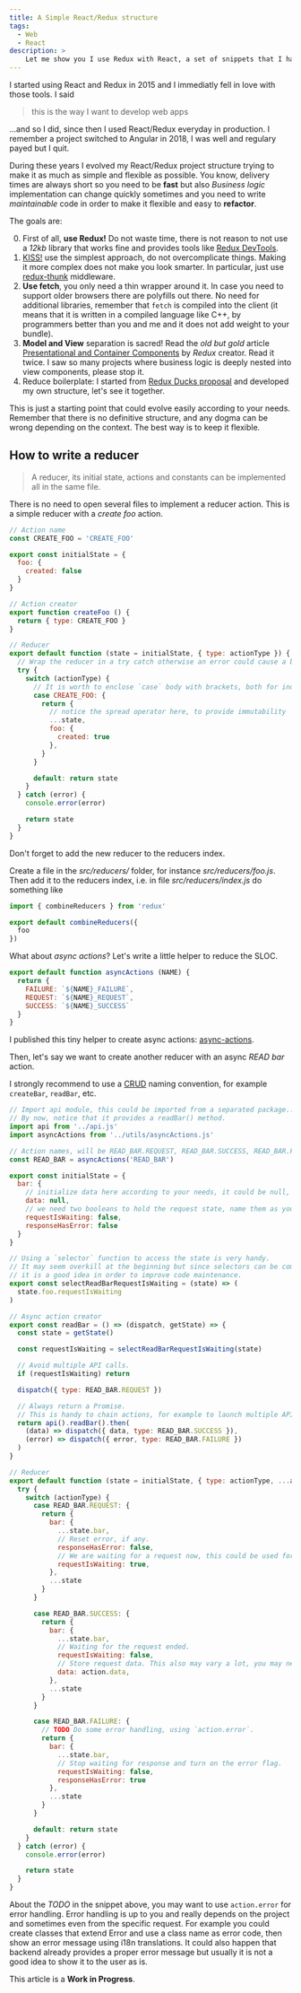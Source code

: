 ```yaml
---
title: A Simple React/Redux structure
tags:
  - Web
  - React
description: >
    Let me show you I use Redux with React, a set of snippets that I have polished during the last few years to achieve a simplified and flexible structure that is easy to understand also for beginners.
---
```


I started using React and Redux in 2015 and I immediatly fell in love with those tools. I said

> this is the way I want to develop web apps

...and so I did, since then I used React/Redux everyday in production. I remember a project switched to Angular in 2018, I was well and regulary payed but I quit.

During these years I evolved my React/Redux project structure trying to make it as much as simple and flexible as possible. You know, delivery times are always short so you need to be **fast** but also *Business logic* implementation can change quickly sometimes and you need to write *maintainable* code in order to make it flexible and easy to **refactor**.

The goals are:

0. First of all, **use Redux!** Do not waste time, there is not reason to not use a *12kb* library that works fine and provides tools like [Redux DevTools](https://chrome.google.com/webstore/detail/redux-devtools/lmhkpmbekcpmknklioeibfkpmmfibljd).
1. [KISS!](https://en.wikipedia.org/wiki/KISS_principle) use the simplest approach, do not overcomplicate things. Making it more complex does not make you look smarter. In particular, just use [redux-thunk](https://github.com/reduxjs/redux-thunk) middleware.
2. **Use fetch**, you only need a thin wrapper around it. In case you need to support older browsers there are polyfills out there. No need for additional libraries, remember that `fetch` is compiled into the client (it means that it is written in a compiled language like C++, by programmers better than you and me and it does not add weight to your bundle).
3. **Model and View** separation is sacred! Read the *old but gold* article [Presentational and Container Components](https://medium.com/@dan_abramov/smart-and-dumb-components-7ca2f9a7c7d0) by *Redux* creator. Read it twice. I saw so many projects where business logic is deeply nested into view components, please stop it.
4. Reduce boilerplate: I started from [Redux Ducks proposal](https://github.com/erikras/ducks-modular-redux) and developed my own structure, let's see it together.

<div class="paper info">
This is just a starting point that could evolve easily according to your needs. Remember that there is no definitive structure, and any dogma can be wrong depending on the context. The best way is to keep it flexible.
</div>

## How to write a reducer

> A reducer, its initial state, actions and constants can be implemented all in the same file.

There is no need to open several files to implement a reducer action.
This is a simple reducer with a *create foo* action.

```javascript
// Action name
const CREATE_FOO = 'CREATE_FOO'

export const initialState = {
  foo: {
    created: false
  }
}

// Action creator
export function createFoo () {
  return { type: CREATE_FOO }
}

// Reducer
export default function (state = initialState, { type: actionType }) {
  // Wrap the reducer in a try catch otherwise an error could cause a blank page client side.
  try {
    switch (actionType) {
      // It is worth to enclose `case` body with brackets, both for indentation and scope.
      case CREATE_FOO: {
        return {
          // notice the spread operator here, to provide immutability
          ...state,
          foo: {
            created: true
          },
        }
      }

      default: return state
    }
  } catch (error) {
    console.error(error)

    return state
  }
}
```

<div class="paper warning">
  Don't forget to add the new reducer to the reducers index.
</div>

Create a file in the *src/reducers/* folder, for instance *src/reducers/foo.js*. Then add it to the reducers index, i.e. in file *src/reducers/index.js* do something like

```javascript
import { combineReducers } from 'redux'

export default combineReducers({
  foo
})
```

What about *async actions*? Let's write a little helper to reduce the SLOC.

```javascript
export default function asyncActions (NAME) {
  return {
    FAILURE: `${NAME}_FAILURE`,
    REQUEST: `${NAME}_REQUEST`,
    SUCCESS: `${NAME}_SUCCESS`
  }
}
```

<div class="paper info">
  I published this tiny helper to create async actions: <a href="http://g14n.info/async-actions">async-actions</a>.
</div>

Then, let's say we want to create another reducer with an async *READ bar* action.

<div class="paper success">
  I strongly recommend to use a <a href="https://en.wikipedia.org/wiki/Create,_read,_update_and_delete">CRUD</a> naming convention, for example <code>createBar</code>, <code>readBar</code>, etc.
</div>

```javascript
// Import api module, this could be imported from a separated package... more about this topic later.
// By now, notice that it provides a readBar() method.
import api from '../api.js'
import asyncActions from '../utils/asyncActions.js'

// Action names, will be READ_BAR.REQUEST, READ_BAR.SUCCESS, READ_BAR.FAILURE
const READ_BAR = asyncActions('READ_BAR')

export const initialState = {
  bar: {
    // initialize data here according to your needs, it could be null, an empty list, etc...
    data: null,
    // we need two booleans to hold the request state, name them as you like.
    requestIsWaiting: false,
    responseHasError: false
  }
}

// Using a `selector` function to access the state is very handy.
// It may seem overkill at the beginning but since selectors can be composed
// it is a good idea in order to improve code maintenance.
export const selectReadBarRequestIsWaiting = (state) => (
  state.foo.requestIsWaiting
)

// Async action creator
export const readBar = () => (dispatch, getState) => {
  const state = getState()

  const requestIsWaiting = selectReadBarRequestIsWaiting(state)

  // Avoid multiple API calls.
  if (requestIsWaiting) return

  dispatch({ type: READ_BAR.REQUEST })

  // Always return a Promise.
  // This is handy to chain actions, for example to launch multiple API request in series.
  return api().readBar().then(
    (data) => dispatch({ data, type: READ_BAR.SUCCESS }),
    (error) => dispatch({ error, type: READ_BAR.FAILURE })
  )
}

// Reducer
export default function (state = initialState, { type: actionType, ...action }) {
  try {
    switch (actionType) {
      case READ_BAR.REQUEST: {
        return {
          bar: {
            ...state.bar,
            // Reset error, if any.
            responseHasError: false,
            // We are waiting for a request now, this could be used for example to show a spinner in a button.
            requestIsWaiting: true,
          },
          ...state
        }
      }

      case READ_BAR.SUCCESS: {
        return {
          bar: {
            ...state.bar,
            // Waiting for the request ended.
            requestIsWaiting: false,
            // Store request data. This also may vary a lot, you may need to use some ES6 function here.
            data: action.data,
          },
          ...state
        }
      }

      case READ_BAR.FAILURE: {
        // TODO Do some error handling, using `action.error`.
        return {
          bar: {
            ...state.bar,
            // Stop waiting for response and turn on the error flag.
            requestIsWaiting: false,
            responseHasError: true
          },
          ...state
        }
      }

      default: return state
    }
  } catch (error) {
    console.error(error)

    return state
  }
}
```

About the *TODO* in the snippet above, you may want to use `action.error` for error handling.
Error handling is up to you and really depends on the project and sometimes even from the specific request.
For example you could create classes that extend Error and use a class name as error code,
then show an error message using i18n translations.
It could also happen that backend already provides a proper error message but
usually it is not a good idea to show it to the user as is.

<div class="paper info">
This article is a <b>Work in Progress</b>.
<!-- TODO define api.js, optionally in a separated package, it can be typed and contains endpoints, errors etc. -->
<!-- TODO containers, i.e. pages and components -->
<!-- TODO middlewares, reducer actions can be exported, localstorage middleware example -->
</div>
